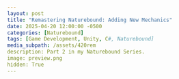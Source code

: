 ```yaml
---
layout: post
title: "Remastering Naturebound: Adding New Mechanics"
date: 2025-04-20 12:00:00 -0500
categories: [Naturebound]
tags: [Game Development, Unity, C#, Naturebound]
media_subpath: /assets/420rem
description: Part 2 in my Naturebound Series.
image: preview.png
hidden: True
---
```

